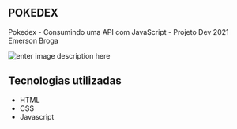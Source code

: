 ## POKEDEX

Pokedex - Consumindo uma API com JavaScript - Projeto Dev 2021 Emerson Broga

![enter image description here](https://github.com/anacarolinaferreira/pokedex/blob/master/img.gif) 

## Tecnologias utilizadas

- HTML
- CSS 
- Javascript

